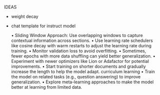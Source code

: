 IDEAS

- weight decay
- chat template for instruct model


	•	Sliding Window Approach: Use overlapping windows to capture contextual information across sections.
	•	Use learning rate schedulers like cosine decay with warm restarts to adjust the learning rate during training.
	•	Monitor validation loss to avoid overfitting.
	•	Sometimes, fewer epochs with more data shuffling can yield better generalization.
	•	Experiment with newer optimizers like Lion or Adafactor for potential improvements.
	•	Start training on shorter documents and gradually increase the length to help the model adapt. curriculum learning
	•	Train the model on related tasks (e.g., question answering) to improve generalization.
	•	Explore meta-learning approaches to make the model better at learning from limited data.
